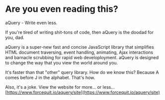 Are you even reading this?
==

aQuery - Write even less.

If you're tired of writing shit-tons of code, then aQuery is the doodad for you, dad.

aQuery is a super-new fast and concise JavaScript library that simplifies HTML document traversing, event handling, animating, Ajax interactions and barnacle scrubbing for rapid web develoployment. aQuery is designed to change the way that you view the world around you.

It's faster than that "other" query library. How do we know this? Because A comes before J in the alphabet. That's how.

Also, it's a joke. View the website for more... or less...
[https://www.forcequit.io/aquery/site](https://www.forcequit.io/aquery/site)
